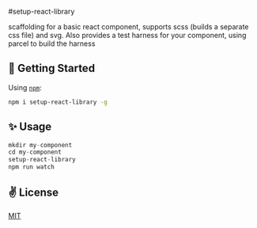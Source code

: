 #setup-react-library

scaffolding for a basic react component, supports scss (builds a separate css file) and svg.
Also provides a test harness for your component, using parcel to build the harness
## 🚀 Getting Started

Using [`npm`]():

```bash
npm i setup-react-library -g
```

## ✨ Usage

```javascript
mkdir my-component
cd my-component
setup-react-library
npm run watch

```


## ✌️ License
[MIT](https://opensource.org/licenses/MIT)
